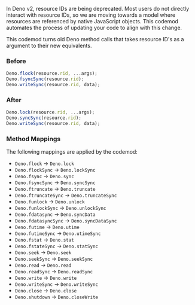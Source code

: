 In Deno v2, resource IDs are being deprecated. Most users do not directly interact with resource IDs, so we are moving towards a model where resources are referenced by native JavaScript objects. This codemod automates the process of updating your code to align with this change.

This codemod turns old Deno method calls that takes resource ID's as a argument to their new equivalents. 

### Before

```ts
Deno.flock(resource.rid, ...args);
Deno.fsyncSync(resource.rid);
Deno.writeSync(resource.rid, data);
```

### After

```ts
Deno.lock(resource.rid, ...args);
Deno.syncSync(resource.rid);
Deno.writeSync(resource.rid, data);
```


### Method Mappings

The following mappings are applied by the codemod:

- `Deno.flock` → `Deno.lock`
- `Deno.flockSync` → `Deno.lockSync`
- `Deno.fsync` → `Deno.sync`
- `Deno.fsyncSync` → `Deno.syncSync`
- `Deno.ftruncate` → `Deno.truncate`
- `Deno.ftruncateSync` → `Deno.truncateSync`
- `Deno.funlock` → `Deno.unlock`
- `Deno.funlockSync` → `Deno.unlockSync`
- `Deno.fdatasync` → `Deno.syncData`
- `Deno.fdatasyncSync` → `Deno.syncDataSync`
- `Deno.futime` → `Deno.utime`
- `Deno.futimeSync` → `Deno.utimeSync`
- `Deno.fstat` → `Deno.stat`
- `Deno.fstateSync` → `Deno.statSync`
- `Deno.seek` → `Deno.seek`
- `Deno.seekSync` → `Deno.seekSync`
- `Deno.read` → `Deno.read`
- `Deno.readSync` → `Deno.readSync`
- `Deno.write` → `Deno.write`
- `Deno.writeSync` → `Deno.writeSync`
- `Deno.close` → `Deno.close`
- `Deno.shutdown` → `Deno.closeWrite`

